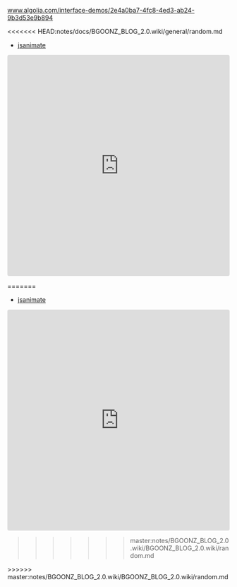 www.algolia.com/interface-demos/2e4a0ba7-4fc8-4ed3-ab24-9b3d53e9b894

<<<<<<< HEAD:notes/docs/BGOONZ_BLOG_2.0.wiki/general/random.md
- [jsanimate](https://jsanimate-gnj46.ondigitalocean.app/)

<iframe src="https://codesandbox.io/embed/nav-bar-examples-forked-izhl5?fontsize=14&hidenavigation=1&theme=dark"
     style="width:100%; height:500px; border:0; border-radius: 4px; overflow:hidden;"
     title="Nav Bar Examples (forked)"
      ambient-light-sensor; camera; encrypted-media; geolocation; gyroscope; hid; microphone; midi; payment; usb; vr; xr-spatial-tracking"
     sandbox="allow-forms allow-modals allow-popups allow-presentation allow-same-origin allow-scripts"
   ></iframe>

=======

- [jsanimate](https://jsanimate-gnj46.ondigitalocean.app/)


<iframe src="https://codesandbox.io/embed/nav-bar-examples-forked-izhl5?fontsize=14&hidenavigation=1&theme=dark"
     style="width:100%; height:500px; border:0; border-radius: 4px; overflow:hidden;"
     title="Nav Bar Examples (forked)"
     allow="accelerometer; ambient-light-sensor; camera; encrypted-media; geolocation; gyroscope; hid; microphone; midi; payment; usb; vr; xr-spatial-tracking"
     sandbox="allow-forms allow-modals allow-popups allow-presentation allow-same-origin allow-scripts"
   ></iframe>


>>>>>>> master:notes/BGOONZ_BLOG_2.0.wiki/BGOONZ_BLOG_2.0.wiki/random.md
<link rel="stylesheet" href="https://cdn.jsdelivr.net/npm/@algolia/algoliasearch-netlify-frontend@1/dist/algoliasearchNetlify.css" />
<script type="text/javascript" src="https://cdn.jsdelivr.net/npm/@algolia/algoliasearch-netlify-frontend@1/dist/algoliasearchNetlify.js"></script>
<script type="text/javascript">
  algoliasearchNetlify({
    appId: 'O6OT9G9U8Z',
    apiKey: 'b0cb3d390176e1ff4bd1ecb12fc15730',
    siteId: 'a1b7ee1a-11a7-4bd2-a341-2260656e216f',
    branch: 'master',
    selector: 'div#search',
  });
<<<<<<< HEAD:notes/docs/BGOONZ_BLOG_2.0.wiki/general/random.md
</script
=======
</script
>>>>>>> master:notes/BGOONZ_BLOG_2.0.wiki/BGOONZ_BLOG_2.0.wiki/random.md
